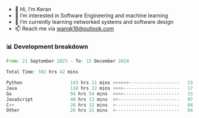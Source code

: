 - 👋 Hi, I’m Keran
- 👀 I’m interested in Software Engineering and machine learning
- 🌱 I’m currently learning networked systems and software design
- 📫 Reach me via wangk16@outlook.com


###  📊 Development breakdown
<!--START_SECTION:waka-->

```rust
From: 21 September 2023 - To: 15 December 2024

Total Time: 592 hrs 42 mins

Python                  143 hrs 11 mins >>>>>>-------------------   23.13 %
Java                    110 hrs 22 mins >>>>---------------------   17.83 %
Go                      94 hrs 54 mins  >>>>---------------------   15.33 %
JavaScript              48 hrs 13 mins  >>-----------------------   07.79 %
C++                     26 hrs 32 mins  >------------------------   04.29 %
Other                   26 hrs 21 mins  >------------------------   04.26 %
```

<!--END_SECTION:waka-->

<!---
keran-w/keran-w is a ✨ special ✨ repository because its `README.md` (this file) appears on your GitHub profile.
You can click the Preview link to take a look at your changes.
--->
